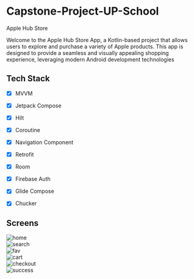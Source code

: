 # Capstone-Project-UP-School
Apple Hub Store

Welcome to the Apple Hub Store App, a Kotlin-based project that allows users to explore and purchase a variety of Apple products. This app is designed to provide a seamless and visually appealing shopping experience, leveraging modern Android development technologies

## Tech Stack

- [X] MVVM
- [X] Jetpack Compose
- [X] Hilt
- [X] Coroutine
- [X] Navigation Component
- [X] Retrofit
- [X] Room
- [X] Firebase Auth
- [X] Glide Compose
- [X] Chucker


## Screens

![home](https://github.com/CerenBozada/Capstone-Project-UP-School/assets/69468105/4396e5f8-30d8-4bd0-ac1c-6793a8a243f8)<br>
![search](https://github.com/CerenBozada/Capstone-Project-UP-School/assets/69468105/cfe01cac-9d93-4a92-a23c-bed65d716efb)<br>
![fav](https://github.com/CerenBozada/Capstone-Project-UP-School/assets/69468105/3a65bf53-97ea-43be-92fd-b191c7d851b8)<br>
![cart](https://github.com/CerenBozada/Capstone-Project-UP-School/assets/69468105/fe6f432c-6ecd-43af-be09-223f9279c249)<br>
![checkout](https://github.com/CerenBozada/Capstone-Project-UP-School/assets/69468105/3b8a193d-3ae1-455d-b360-5db6abc429ab)<br>
![success](https://github.com/CerenBozada/Capstone-Project-UP-School/assets/69468105/bea2fe64-a67d-419f-9055-c89e4e00b8a2)



